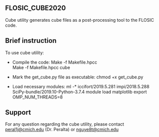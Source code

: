 
**FLOSIC_CUBE2020**
------------
Cube utility generates cube files as a post-processing tool to the 
FLOSIC code.

**Brief instruction**
------------

To use cube utility:
- Compile the code:
 Make -f Makefile.hpcc  
 Make -f Makefile.hpcc cube  

- Mark the get_cube.py file as executable:
 chmod +x get_cube.py

- Load necessary modules:
ml -* iccifort/2019.5.281 impi/2018.5.288 SciPy-bundle/2019.10-Python-3.7.4
module load matplotlib
export OMP_NUM_THREADS=8

**Support** 
------------
For any question regarding the cube utility, please contact peral1j@cmich.edu (Dr. Peralta) or nguye8t@cmich.edu
